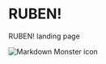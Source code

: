 # RUBEN!

RUBEN! landing page

<img src="https://cdn.discordapp.com/attachments/867328595122716674/1040739055920480416/Screenshot_2022-11-11_at_18.21.13.png"
     alt="Markdown Monster icon"
     style="float: left; margin-right: 10px;" />
     


